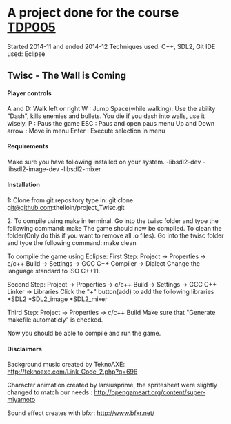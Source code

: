 # A project done for the course [TDP005](https://www.ida.liu.se/~TDP005/)
Started 2014-11 and ended 2014-12 
Techniques used: C++, SDL2, Git 
IDE used: Eclipse 
 
## Twisc - The Wall is Coming


#### Player controls
A and D: Walk left or right 
W : Jump 
Space(while walking): Use the ability "Dash", kills enemies and bullets. 
	You die if you dash into walls, use it wisely. 
P : Paus the game 
ESC : Paus and open paus menu 
Up and Down arrow : Move in menu 
Enter : Execute selection in menu 
 
 
#### Requirements
Make sure you have following installed on your system. 
-libsdl2-dev 
-libsdl2-image-dev 
-libsdl2-mixer 
 
#### Installation
1: Clone from git repository type in: 
git clone git@github.com:thelloin/project_Twisc.git 

2: 
 To compile using make in terminal.
 	Go into the twisc folder and type the following command: make
 		The game should now be compiled. 
 To clean the folder(Only do this if you want to remove all .o files).
 	Go into the twisc folder and tyoe the following command: make clean

 To compile the game using Eclipse:
  First Step:
  	 Project -> Properties -> c/c++ Build -> Settings -> GCC C++ Compiler -> Dialect
  	 Change the language standard to ISO C++11.
  
  Second Step:
   	Project -> Properties -> c/c++ Build -> Settings -> GCC C++ Linker -> Libraries
   	Click the "+" button(add) to add the following libraries
   		*SDL2
   		*SDL2_image
   		*SDL2_mixer
   	
  Third Step:
  	Project -> Properties -> c/c++ Build
  		Make sure that "Generate makefile automaticly" is checked.
   	
  Now you should be able to compile and run the game.


#### Disclaimers

Background music created by TeknoAXE: http://teknoaxe.com/Link_Code_2.php?q=696

Character animation created by larsiusprime, the spritesheet were slightly changed to match our needs : http://opengameart.org/content/super-miyamoto

Sound effect creates with bfxr: http://www.bfxr.net/
